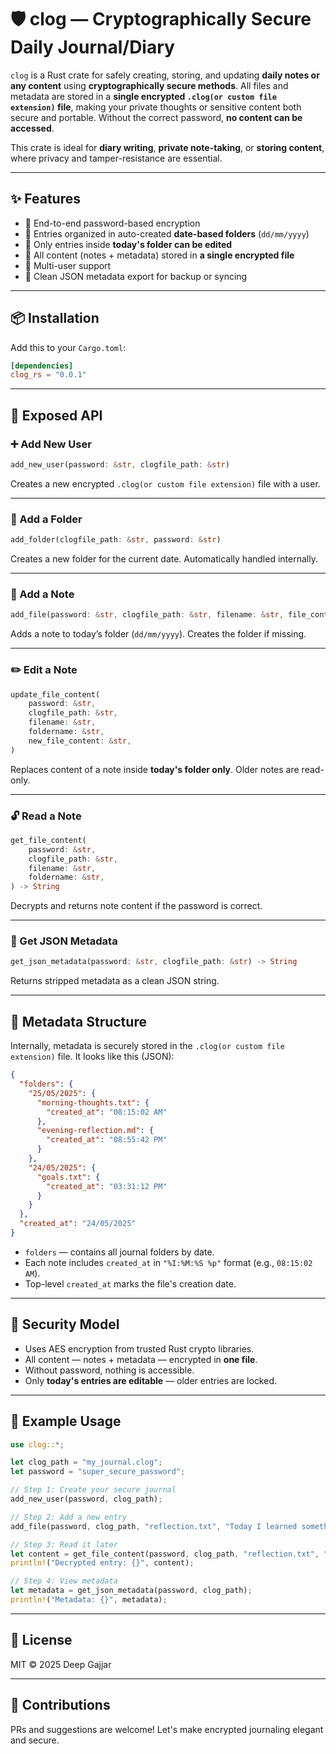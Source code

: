 # 🛡️ clog — Cryptographically Secure Daily Journal/Diary 

`clog` is a Rust crate for safely creating, storing, and updating **daily notes or any content** using **cryptographically secure methods**. All files and metadata are stored in a **single encrypted `.clog(or custom file extension)` file**, making your private thoughts or sensitive content both secure and portable. Without the correct password, **no content can be accessed**.

This crate is ideal for **diary writing**, **private note-taking**, or **storing content**, where privacy and tamper-resistance are essential.

---

## ✨ Features

- 🔐 End-to-end password-based encryption
- 📁 Entries organized in auto-created **date-based folders** (`dd/mm/yyyy`)
- 📝 Only entries inside **today's folder can be edited**
- 📄 All content (notes + metadata) stored in **a single encrypted file**
- 👥 Multi-user support
- 🧾 Clean JSON metadata export for backup or syncing

---

## 📦 Installation

Add this to your `Cargo.toml`:

```toml
[dependencies]
clog_rs = "0.0.1"
```

---

## 🔧 Exposed API

### ➕ Add New User

```rust
add_new_user(password: &str, clogfile_path: &str)
```

Creates a new encrypted `.clog(or custom file extension)` file with a user.

---

### 📁 Add a Folder

```rust
add_folder(clogfile_path: &str, password: &str)
```

Creates a new folder for the current date. Automatically handled internally.

---

### 📄 Add a Note

```rust
add_file(password: &str, clogfile_path: &str, filename: &str, file_content: &str)
```

Adds a note to today’s folder (`dd/mm/yyyy`). Creates the folder if missing.

---

### ✏️ Edit a Note

```rust
update_file_content(
    password: &str,
    clogfile_path: &str,
    filename: &str,
    foldername: &str,
    new_file_content: &str,
)
```

Replaces content of a note inside **today's folder only**. Older notes are read-only.

---

### 🔓 Read a Note

```rust
get_file_content(
    password: &str,
    clogfile_path: &str,
    filename: &str,
    foldername: &str,
) -> String
```

Decrypts and returns note content if the password is correct.

---

### 🧠 Get JSON Metadata

```rust
get_json_metadata(password: &str, clogfile_path: &str) -> String
```

Returns stripped metadata as a clean JSON string.

---

## 🧱 Metadata Structure

Internally, metadata is securely stored in the `.clog(or custom file extension)` file. It looks like this (JSON):

```json
{
  "folders": {
    "25/05/2025": {
      "morning-thoughts.txt": {
        "created_at": "08:15:02 AM"
      },
      "evening-reflection.md": {
        "created_at": "08:55:42 PM"
      }
    },
    "24/05/2025": {
      "goals.txt": {
        "created_at": "03:31:12 PM"
      }
    }
  },
  "created_at": "24/05/2025"
}
```

- `folders` — contains all journal folders by date.
- Each note includes `created_at` in `"%I:%M:%S %p"` format (e.g., `08:15:02 AM`).
- Top-level `created_at` marks the file's creation date.

---

## 🔐 Security Model

- Uses AES encryption from trusted Rust crypto libraries.
- All content — notes + metadata — encrypted in **one file**.
- Without password, nothing is accessible.
- Only **today's entries are editable** — older entries are locked.

---

## 🚀 Example Usage

```rust
use clog::*;

let clog_path = "my_journal.clog";
let password = "super_secure_password";

// Step 1: Create your secure journal
add_new_user(password, clog_path);

// Step 2: Add a new entry
add_file(password, clog_path, "reflection.txt", "Today I learned something new...");

// Step 3: Read it later
let content = get_file_content(password, clog_path, "reflection.txt", "25/05/2025");
println!("Decrypted entry: {}", content);

// Step 4: View metadata
let metadata = get_json_metadata(password, clog_path);
println!("Metadata: {}", metadata);
```

---

## 📄 License

MIT © 2025 Deep Gajjar

---

## 🤝 Contributions

PRs and suggestions are welcome! Let's make encrypted journaling elegant and secure.
